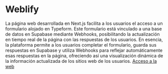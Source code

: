 # Weblify
La página web desarrollada en Next.js facilita a los usuarios el acceso a un formulario alojado en Typeform. Este formulario está vinculado a una base de datos en Supabase mediante Webhooks, posibilitando la actualización en tiempo real de la página con las respuestas de los usuarios. En esencia, la plataforma permite a los usuarios completar el formulario, guarda sus respuestas en Supabase y utiliza Webhooks para reflejar automáticamente esas respuestas en la página, ofreciendo así una visualización dinámica de la información actualizada de los sitios web de los usuarios.
[Acceso a la web](https://weblify.vercel.app)
